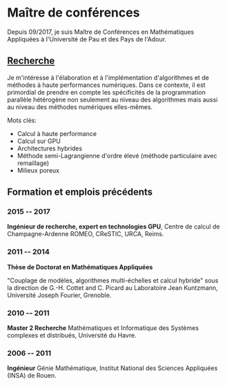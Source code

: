 # Maître de conférences

Depuis 09/2017, je suis Maître de Conférences en Mathématiques Appliquées à l'Université de Pau et des Pays de l'Adour.

<!-- Entre 01/2015 et 08/2017, j'étais ingénieur de recherche au [Centre de Calcul de Champagne-Ardenne ROMEO](https://romeo.univ-reims.fr/) à l'[Université de Reims Champagne-Ardenne](http://www.univ-reims.fr/). Au sein du Laboratoire d'Applications GPU (NVIDIA GPU Application Lab), mon rôle consistait à apporter une expertise auprès des utilisateurs pour exploiter les GPU du calculateur hybride ROMEO. En collaboration avec ces utilisateurs, je réalisait des opérations de portage de code sur GPU ainsi que de passage à l'échelle et d'optimisation sur plusieurs centaines de GPU. De manière plus générale, je me suis intéressé aux problématiques liées à l'adaptation des algorithmes et des méthodes numériques aux architectures hétérogènes. Dans ce contexte, j'ai participé à plusieurs projets dans différents domaines d'applications comme la mécanique des fluides, la chimie théorique, les mathématiques appliquées et l'informatique. -->

## <a href="research_fr.html">Recherche</a>

Je m'intéresse à l'élaboration et à l'implémentation d'algorithmes et de méthodes à haute performances numériques. Dans ce contexte, il est primordial de prendre en compte les spécificités de la programmation parallèle hétérogène non seulement au niveau des algorithmes mais aussi au niveau des méthodes numériques elles-mêmes.

Mots clés:

- Calcul à haute performance
- Calcul sur GPU
- Architectures hybrides
- Méthode semi-Lagrangienne d'ordre élevé (méthode particulaire avec
  remaillage)
- Milieux poreux

## Formation et emplois précédents

### 2015 -- 2017

**Ingénieur de recherche, expert en technologies GPU**, Centre de calcul de Champagne-Ardenne ROMEO, CReSTIC, URCA, Reims.

### 2011 -- 2014

**Thèse de Doctorat en Mathématiques Appliquées**

"Couplage de modèles, algorithmes multi-échelles et calcul hybride"
sous la direction de G.-H. Cottet and C. Picard au Laboratoire Jean Kuntzmann, Université Joseph Fourier, Grenoble.


### 2010 -- 2011

**Master 2 Recherche** Mathématiques et Informatique des Systèmes complexes et distribués, Université du Havre.

### 2006 -- 2011

**Ingénieur** Génie Mathématique, Institut National des Sciences Appliquées (INSA) de Rouen.


<!-- ## Enseignement -->

<!-- ### Depuis 2017/2018 (Université de Pau et des Pays de l'Adour) -->

<!-- - Calcul à haute performance (M2) : calcul parallèle, MPI, OpenMP -->
<!-- - GPGPU (M2) : Programmation des GPU avec CUDA et OpenACC -->
<!-- - Simulation numérique (M1) : Implémentation de méthodes de différences finies, d'éléments finis -->
<!-- - Calcul scientifique (L2) : interpolation de Lagrange, intégration -->
<!--   numérique, résolution de systèmes linéaires -->
<!-- - Outils méthodologiques pour les mathématiques (L1) -->


<!-- ### Formations pour un public de chercheurs, industriels et doctorants -->

<!-- - Profilage de codes parallèles ([Profiler Days](https://romeo.univ-reims.fr/news/231/Formation_au_profiling_d_application_avec_des_outils_gratuits)), avril 2017 -->
<!-- - Semaine de formation aux technologies GPU ([Reims GPU Spring School](https://romeo.univ-reims.fr/GpuSchool)), mai 2016 -->

<!-- ### 2015/2016 et 2016/2017 (Université de Reims Champagne-Ardenne) -->

<!-- - Programmation GPU avancée (M2) -->
<!-- - Calcul hautes performances (M2) -->

<!-- ### 2013/2014 (Université Joseph Fourier) -->

<!-- - Calcul matriciel et fonctions de plusieurs variables (L2) -->
<!-- - Découverte des mathématiques appliquées (L1) -->

<!-- ### 2011/2012 et 2012/2013 (Université Joseph Fourier) -->

<!-- - Méthodes informatiques et techniques de programmation (L1) -->
